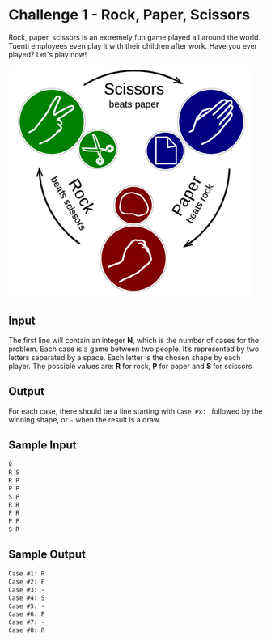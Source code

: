 # Challenge 1 - Rock, Paper, Scissors

Rock, paper, scissors is an extremely fun game played all around the world. Tuenti employees even play it with their children after work. Have you ever played? Let's play now!

![rock_paper_scissors.png](../assets/challenge-1/rock_paper_scissors.png)

## Input

The first line will contain an integer **N**, which is the number of cases for the problem. Each case is a game between two people. It’s represented by two letters separated by a space. Each letter is the chosen shape by each player. The possible values are: **R** for rock, **P** for paper and **S** for scissors

## Output

For each case, there should be a line starting with `Case #x: ` followed by the winning shape, or `-` when the result is a draw.

## Sample Input

```
8
R S
R P
P P
S P
R R
P R
P P
S R
```

## Sample Output

```
Case #1: R
Case #2: P
Case #3: -
Case #4: S
Case #5: -
Case #6: P
Case #7: -
Case #8: R
```